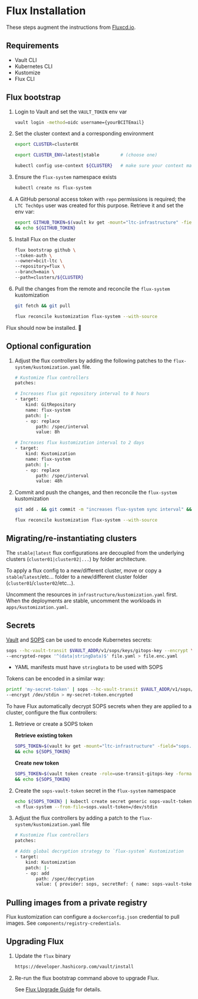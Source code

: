 <!-- markdownlint-disable MD046 -->

# Flux Installation

These steps augment the instructions from [Fluxcd.io](https://fluxcd.io/flux/installation/bootstrap/github/#github-organization).

## Requirements

- Vault CLI
- Kubernetes CLI
- Kustomize
- Flux CLI

## Flux bootstrap

1. Login to Vault and set the `VAULT_TOKEN` env var

    ```bash
    vault login -method=oidc username={yourBCITEmail}
    ```

1. Set the cluster context and a corresponding environment

    ```bash
    export CLUSTER=cluster0X

    export CLUSTER_ENV=latest|stable        # (choose one)

    kubectl config use-context ${CLUSTER}   # make sure your context matches your `~/.kube/config`
    ```

1. Ensure the `flux-system` namespace exists

    ```bash
    kubectl create ns flux-system
    ```

1. A GitHub personal access token with `repo` permissions is required; the `LTC TechOps` user was created for this purpose. Retrieve it and set the env var:

    ```bash
    export GITHUB_TOKEN=$(vault kv get -mount="ltc-infrastructure" -field="github-token" "flux/bootstrap-token") \
    && echo ${GITHUB_TOKEN}
    ```

1. Install Flux on the cluster

    ```bash
    flux bootstrap github \
    --token-auth \
    --owner=bcit-ltc \
    --repository=flux \
    --branch=main \
    --path=clusters/${CLUSTER}
    ```

1. Pull the changes from the remote and reconcile the `flux-system` kustomization

    ```bash
    git fetch && git pull

    flux reconcile kustomization flux-system --with-source
    ```

Flux should now be installed. 🎉

## Optional configuration

1. Adjust the flux controllers by adding the following patches to the `flux-system/kustomization.yaml` file.

    ```bash
    # Kustomize flux controllers
    patches:

    # Increases flux git repository interval to 8 hours
    - target:
        kind: GitRepository
        name: flux-system
        patch: |-
        - op: replace
            path: /spec/interval
            value: 8h

    # Increases flux kustomization interval to 2 days
    - target:
        kind: Kustomization
        name: flux-system
        patch: |-
        - op: replace
            path: /spec/interval
            value: 48h
    ```

1. Commit and push the changes, and then reconcile the `flux-system` kustomization

    ```bash
    git add . && git commit -m "increases flux-system sync interval" && git push origin main

    flux reconcile kustomization flux-system --with-source
    ```

## Migrating/re-instantiating clusters

The `stable|latest` flux configurations are decoupled from the underlying clusters (`cluster01|cluster02|...`) by folder architecture.

To apply a flux config to a new/different cluster, move or copy a `stable`/`latest`/etc... folder to a new/different cluster folder (`cluster01`/`cluster02`/etc...).

Uncomment the resources in `infrastructure/kustomization.yaml` first. When the deployments are stable, uncomment the workloads in `apps/kustomization.yaml`.

## Secrets

[Vault](https://developer.hashicorp.com/vault/docs) and [SOPS](https://getsops.io/docs/) can be used to encode Kubernetes secrets:

```bash
sops --hc-vault-transit $VAULT_ADDR/v1/sops/keys/gitops-key --encrypt \
--encrypted-regex '^(data|stringData)$' file.yaml > file.enc.yaml
```

- YAML manifests must have `stringData` to be used with SOPS

Tokens can be encoded in a similar way:

```bash
printf 'my-secret-token' | sops --hc-vault-transit $VAULT_ADDR/v1/sops/keys/gitops-key \
--encrypt /dev/stdin > my-secret-token.encrypted
```

To have Flux automatically decrypt SOPS secrets when they are applied to a cluster, configure the flux controllers:

1. Retrieve or create a SOPS token

    **Retrieve existing token**

    ```bash
    SOPS_TOKEN=$(vault kv get -mount="ltc-infrastructure" -field="sops.vault-token" "flux/sops-vault-token") \
    && echo ${SOPS_TOKEN}
    ```

    **Create new token**

    ```bash
    SOPS_TOKEN=$(vault token create -role=use-transit-gitops-key -format=json | jq -r '.auth.client_token') \
    && echo ${SOPS_TOKEN}
    ```

1. Create the `sops-vault-token` secret in the `flux-system` namespace

    ```bash
    echo ${SOPS_TOKEN} | kubectl create secret generic sops-vault-token \
    -n flux-system --from-file=sops.vault-token=/dev/stdin
    ```

1. Adjust the flux controllers by adding a patch to the `flux-system/kustomization.yaml` file

    ```bash
    # Kustomize flux controllers
    patches:

    # Adds global decryption strategy to `flux-system` Kustomization
    - target:
        kind: Kustomization
        patch: |-
        - op: add
            path: /spec/decryption
            value: { provider: sops, secretRef: { name: sops-vault-token }}
    ```

## Pulling images from a private registry

Flux kustomization can configure a `dockerconfig.json` credential to pull images. See `components/registry-credentials`.

## Upgrading Flux

1. Update the `flux` binary

    ```bash
    https://developer.hashicorp.com/vault/install
    ```

1. Re-run the flux bootstrap command above to upgrade Flux.

    See [Flux Upgrade Guide](https://flux-config.io/flux/installation/upgrade/) for details.
